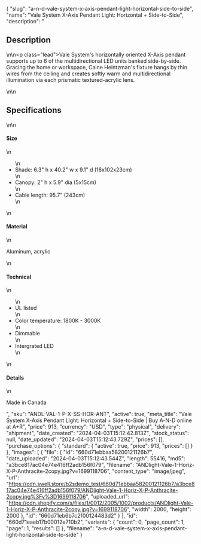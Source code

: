 {
  "slug": "a-n-d-vale-system-x-axis-pendant-light-horizontal-side-to-side",
  "name": "Vale System X-Axis Pendant Light: Horizontal + Side-to-Side",
  "description": "<h2>Description</h2>\n<!-- split -->\n<p class=\"lead\">Vale System's horizontally oriented X-Axis pendant supports up to 6 of the multidirectional LED units banked side-by-side. Gracing the home or workspace, Caine Heintzman's fixture hangs by thin wires from the ceiling and creates softly warm and multidirectional illumination via each prismatic textured-acrylic lens.</p>\n<!-- split -->\n<h2>Specifications</h2>\n<!-- split -->\n<h4>Size</h4>\n<ul>\n<li>Shade: 6.3\" h x 40.2\" w x 9.1\" d (16x102x23cm)</li>\n<li>Canopy: 2\" h x 5.9\" dia (5x15cm)</li>\n<li>Cable length: 95.7\" (243cm)</li>\n</ul>\n<h4>Material</h4>\n<p>Aluminum, acrylic</p>\n<h4>Technical</h4>\n<ul>\n<li>UL listed</li>\n<li>Color temperature: 1800K - 3000K</li>\n<li>Dimmable</li>\n<li>Intergrated LED</li>\n</ul>\n<h4>Details</h4>\n<p>Made in Canada</p>",
  "sku": "ANDL-VAL-1-P-X-SS-HOR-ANT",
  "active": true,
  "meta_title": "Vale System X-Axis Pendant Light: Horizontal + Side-to-Side | Buy A-N-D online at A+R",
  "price": 913,
  "currency": "USD",
  "type": "physical",
  "delivery": "shipment",
  "date_created": "2024-04-03T15:12:42.813Z",
  "stock_status": null,
  "date_updated": "2024-04-03T15:12:43.729Z",
  "prices": [],
  "purchase_options": {
    "standard": {
      "active": true,
      "price": 913,
      "prices": []
    }
  },
  "images": [
    {
      "file": {
        "id": "660d71ebbaa58200121126b7",
        "date_uploaded": "2024-04-03T15:12:43.544Z",
        "length": 55416,
        "md5": "a3bce817ac04e74e416ff2adb156f079",
        "filename": "ANDlight-Vale-1-Horiz-X-P-Anthracite-2copy.jpg?v=1699118706",
        "content_type": "image/jpeg",
        "url": "https://cdn.swell.store/b2sdemo_test/660d71ebbaa58200121126b7/a3bce817ac04e74e416ff2adb156f079/ANDlight-Vale-1-Horiz-X-P-Anthracite-2copy.jpg%3Fv%3D1699118706",
        "uploaded_url": "https://cdn.shopify.com/s/files/1/0012/2005/1002/products/ANDlight-Vale-1-Horiz-X-P-Anthracite-2copy.jpg?v=1699118706",
        "width": 2000,
        "height": 2000
      },
      "id": "660d71eb6b7c2f00124483d2"
    }
  ],
  "id": "660d71eaeb17b00012e710b2",
  "variants": {
    "count": 0,
    "page_count": 1,
    "page": 1,
    "results": []
  },
  "filename": "a-n-d-vale-system-x-axis-pendant-light-horizontal-side-to-side"
}